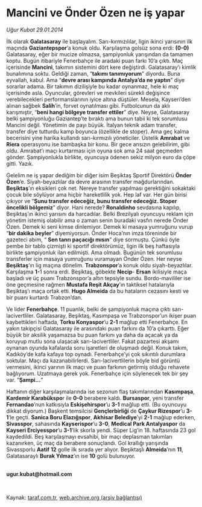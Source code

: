 # Mancini ve Önder Özen ne iş yapar

*Uğur Kubat 29.01.2014*

<div class="yazi"><p>İlk olarak <b>Galatasaray</b> ile başlayalım. Sarı-kırmızılılar, ligin ikinci yarısının ilk maçında <b>Gaziantepspor</b>’a konuk oldu. Karşılaşma golsüz sona erdi: <b>(0-0)</b> Galatasaray, eğer bir mucize olmazsa, şampiyonluk yarışından da tamamen koptu. Bugün itibariyle Fenerbahçe ile aradaki puan farkı 10’a çıktı. Maç içerisinde <b>Mancini</b>, takımın sistemini dört kere değiştirdi. Galatasaray’ı kimlik bunalımına soktu. Geldiği zaman, “<b>takımı tanımıyorum</b>” diyordu. Buna eyvallah, kabul. Ama “<b>devre arası kampında Antalya’da ne yaptın</b>” diye sorarlar adama. Bir takımın dizilişiyle bu kadar oynanmaz, hele ki maç içerisinde asla. Oyuncular, görevleri ve mevkileri sürekli değişince verebilecekleri performanslarının iyice altına düştüler. Mesela, Kayseri’den alınan sağbek <b>Salih</b>’in, forvet oynatılması gibi. Futbolcunun da aklı karışmıştır, “<b>beni hangi bölgeye transfer ettiler</b>” diye. Neyse, Galatasaray belki şampiyonluğu Gaziantep’te bıraktı ama bunun tabii ki tek sorumlusu Mancini değil. Yönetimin de payı büyük. İtalyan teknik adam transfer, transfer diye tutturdu kamp boyunca (özellikle de stoper). Ama geç kalma becerisini yine harika kullandı sarı-kırmızılı yöneticiler. Üstelik <b>Amrabat</b> ve <b>Riera</b> operasyonu ise bambaşka bir konu. Bir gece ansızın gelebilirim, gibi oldu. Amrabat’ı maçı kurtarması için oyuna sok ama 24 saat geçmeden gönder. Şampiyonlukla birlikte, oyuncuya ödenen sekiz milyon euro da çöpe gitti. Yazık.</p>
<p>Gelelim ne iş yapar dediğim bir diğer isim Beşiktaş Sportif Direktörü <b>Önder Özen</b>’e. Siyah-beyazlılar da devre arasının transfer mağdurlarından. <b>Beşiktaş</b>’ın eksikleri çok net. Nereye transfer yapılması gerektiğini sokaktaki çocuk bile söylüyor ama hiçbir hareketlilik yok. Hep laf var. Her gün birisi çıkıyor ve “<b>Şunu transfer edeceğiz, bunu transfer edeceğiz. Stoper öncelikli bölgemiz</b>” diyor. Hani nerede? <b>Ronaldinho</b> sevdasına kapılıp, Beşiktaş’ın ikinci yarısını da harcadılar. Belki Brezilyalı oyuncuyu reklam için yönetim istemiş olabilir ama o zaman senin buradaki vasfın nerede Önder Özen. Demek ki seni kimse dinlemiyor. Demek ki masaya yumruğunu vurup “<b>bir dakika beyler</b>” diyemiyorsun. Önder Hoca’nın imza töreninde bir gazeteci abim, “ <b>Sen tanrı paçacığı mısın</b>” diye sormuştu. Çünkü öyle pembe bir tablo çizmişti ki sportif direktörümüz, ligin ilk beş haftasıyla birlikte şampiyonluk ilan edilmişti. Ama olmadı. Bugünün tek sorumlusu transferler için masaya yumruğunu vuramayan Önder Özen. Her neyse <b>Beşiktaş</b>’ın lig maçına dönelim. <b>Trabzonspor</b>’a konuk oldu siyah-beyazlılar. Karşılaşma <b>1-</b>1 sonra erdi. Beşiktaş, göbekte <b>Necip</b>- <b>Ersan</b> ikilisiyle maça başladı ve üç puanı Trabzonspor’a altın tepsiyle sundu. Bordo-mavililer ise öne geçmesine rağmen <b>Mustafa Reşit Akçay</b>’ın taktiksel hatalarıyla Beşiktaş’ı maça ortak etti. <b>Hugo Almeida</b> da bu hataların cezasını kesti ve bir puanı kurtardı Trabzon’dan. </p>
<p>Ve lider <b>Fenerbahçe</b>. 11 puanlık, belki de şampiyonluk maçına çıktı sarı-lacivertliler. Galatasaray, Beşiktaş, Kasımpaşa ve Trabzonspor’un ikişer puan kaybettikleri haftada, <b>Torku Konyaspor</b>’u <b>2-1</b> mağlup etti Fenerbahçe. En yakın takipçisi Galatasaray ile arasındaki puan farkını da 10’a çıkarttı. Eğer büyük bir aksilik yaşamazsa bu puan farkını ya daha da açacak ya da koruyup mutlu sona ulaşacak sarı-lacivertliler. Fakat pazartesi akşamı oynanan oyunda kafalarda soru işaretleri de oluşmadı değil. Konuk takım, Kadıköy’de kafa kafaya top oynadı. Fenerbahçe’yi çok sıkıntılı durumlara soktular. Maçı da kazanabilirlerdi. Sarı-lacivertlilerin böyle bid görüntü vermesini, ikinci yarının ilk maçı ve puan farkının getirmiş olduğu rehavete bağlıyorum. Uzatmaya gerek yok. Fenerbahçe için söylenecek tek bir şey var. “<b>Şampi...</b>”</p>
<p>Haftanın diğer karşılaşmalarında ise sezonun flaş takımlarından <b>Kasımpaşa</b>, <b>Kardemir Karabükspo</b>r ile <b>0-0</b> berabere kaldı. <b>Bursaspor</b>, yeni transfer <b>Fernandao</b>’nun katkısıyla <b>Eskişehirspor</b>’u <b>3-1</b> mağlup etti. (Bu oyuncuyu dikkat diyorum.) Başkent temsilcisi <b>Gençlerbirliği</b> de <b>Çaykur Rizespor</b>’u <b>3-1</b>’le geçti. <b>Sanica Boru Elazığspor</b>, <b>Akhisar Belediye</b>’yi <b>2-1</b> mağlup ederken, <b>Sivasspor</b>, sahasında <b>Kayserispor</b>’u <b>3-0</b>, <b>Medical Park Antalyaspor</b> da <b>Kayseri Erciyesspor</b>’u <b>3-1</b>’lik skorla yendi. Süper Lig’in 18. haftasında 23 gol kaydedildi. Beş karşılaşmayı evsahibi, bir maçı deplasman takımları kazanırken, üç maç da berabere sonuçlandı. Gol krallığı yarışında Sivassporlu <b>Aatif</b> <b>12</b> golle ilk sırada yer alıyor. Beşiktaşlı <b>Almeida</b>’nın <b>11</b>, Galatasaraylı <b>Burak Yılmaz</b>’ın ise <b>10</b> golü bulunuyor.</p><b>
<p><br/>ugur.kubat@hotmail.com</p>
<p></p></b> 
</div>

Kaynak: [taraf.com.tr](http://www.taraf.com.tr:80/ugur-kubat/makale-mancini-ve-onder-ozen-ne-is-yapar.htm), [web.archive.org (arşiv bağlantısı)](http://web.archive.org/web/20140130145043/http://www.taraf.com.tr:80/ugur-kubat/makale-mancini-ve-onder-ozen-ne-is-yapar.htm)
